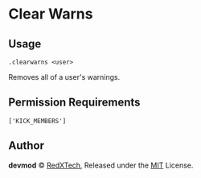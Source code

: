 # Clear Warns

## Usage
`.clearwarns <user>`

Removes all of a user's warnings.

## Permission Requirements
`['KICK_MEMBERS']`

## Author
**devmod** © [RedXTech](https://github.com/redxtech), Released under the [MIT](../LICENSE.md) License.
